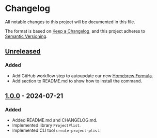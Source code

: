 # Changelog

All notable changes to this project will be documented in this file.

The format is based on [Keep a Changelog](https://keepachangelog.com/en/1.1.0/),
and this project adheres to [Semantic Versioning](https://semver.org/spec/v2.0.0.html).

## [Unreleased]

### Added

- Add GitHub workflow step to autoupdate our new [Homebrew Formula].
- Add section to README.md to show how to install the command.

## [1.0.0] - 2024-07-21

### Added

- Added README.md and CHANGELOG.md.
- Implemented library `ProjectPlist`.
- Implemented CLI tool `create-project-plist`.


[Unreleased]: https://github.com/astzweig/swift-project-info-plist/compare/1.0.0...HEAD
[Homebrew Formula]: https://github.com/astzweig/homebrew-formulae/blob/main/Formula/create-project-plist.rb
[1.0.0]: https://github.com/astzweig/swift-project-info-plist/releases/tag/1.0.0...HEAD
